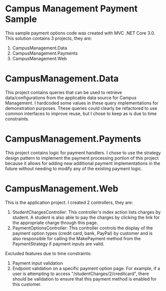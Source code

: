 # Campus Management Payment Sample

This sample payment options code was created with MVC .NET Core 3.0.  This solution contains 3 projects, they are:

1. CampusManagement.Data
2. CampusManagement.Payments
3. CampusManagement.Web


# CampusManagement.Data

This project contains queries that can be used to retrieve data/configurations from the applicable data source for Campus Management.  I hardcoded some values in these query implementations for demonstration purposes.
These queries could clearly be refactored to use common interfaces to improve reuse, but I chose to keep as is due to time constraints.


# CampusManagement.Payments

This project contains logic for payment handlers.  I chose to use the strategy design pattern to implement the payment processing portion of this project because it allows for adding new additional payment implementations in the future without needing to modify any of the existing payment logic.


# CampusManagement.Web

This is the application project.  I created 2 controllers, they are: 

1. StudentChargesController: This controller's index action lists charges by student.  A student is also able to pay the charges by clicking the link for the appropriate charge through this page.
2. PaymentOptionsController: This controller controls the display of the payment option types (credit card, bank, PayPal) by customer and is also responsible for calling the MakePayment method from the PaymentStrategy if payment inputs are valid.


Excluded features due to time constraints:
1. Payment input validation
2. Endpoint validation on a specific payment option page.  For example, if a user is attempting to access "/studentCharges/2/creditcard", there should be validation to ensure that this payment method is enabled for this customer.

